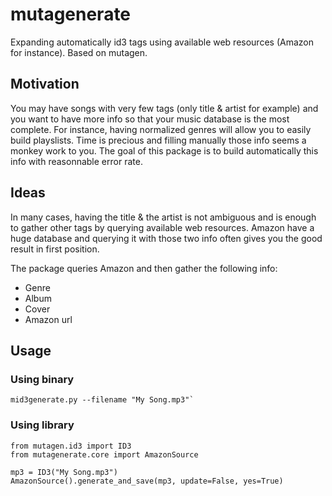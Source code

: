 # mutagenerate

Expanding automatically id3 tags using available web resources (Amazon for instance). Based on mutagen.

## Motivation

You may have songs with very few tags (only title & artist for example) and you want to have more info so that your music database is the most complete. For instance, having normalized genres will allow you to easily build playslists. Time is precious and filling manually those info seems a monkey work to you. The goal of this package is to build automatically this info with reasonnable error rate.

## Ideas

In many cases, having the title & the artist is not ambiguous and is enough to gather other tags by querying available web resources. 
Amazon have a huge database and querying it with those two info often gives you the good result in first position.

The package queries Amazon and then gather the following info:

- Genre
- Album
- Cover
- Amazon url

## Usage

### Using binary

    mid3generate.py --filename "My Song.mp3"`

### Using library
    
    from mutagen.id3 import ID3
    from mutagenerate.core import AmazonSource

    mp3 = ID3("My Song.mp3")
    AmazonSource().generate_and_save(mp3, update=False, yes=True)
